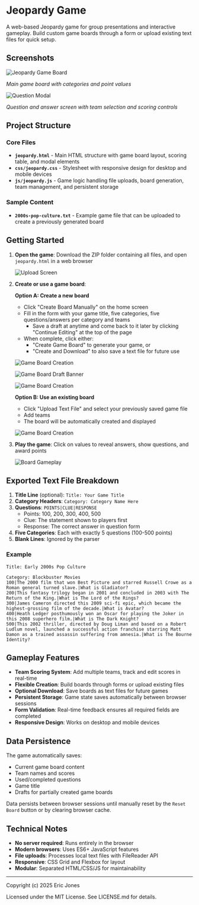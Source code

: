 # Jeopardy Game

A web-based Jeopardy game for group presentations and interactive gameplay. Build custom game boards through a form or upload existing text files for quick setup.

## Screenshots
![Jeopardy Game Board](screenshots/game-board-loaded.png)

*Main game board with categories and point values*

![Question Modal](screenshots/game-board-question-modal.png)

*Question and answer screen with team selection and scoring controls*

## Project Structure

### Core Files

- **`jeopardy.html`** - Main HTML structure with game board layout, scoring table, and modal elements
- **`css/jeopardy.css`** - Stylesheet with responsive design for desktop and mobile devices
- **`js/jeopardy.js`** - Game logic handling file uploads, board generation, team management, and persistent storage

### Sample Content

- **`2000s-pop-culture.txt`** - Example game file that can be uploaded to create a previously generated board

## Getting Started

1. **Open the game**: Download the ZIP folder containing all files, and open `jeopardy.html` in a web browser

    ![Upload Screen](screenshots/homepage.png)

2. **Create or use a game board**:
   
   **Option A: Create a new board**
   - Click "Create Board Manually" on the home screen
   - Fill in the form with your game title, five categories, five questions/answers per category and teams
     - Save a draft at anytime and come back to it later by clicking "Continue Editing" at the top of the page
   - When complete, click either:
     - "Create Game Board" to generate your game, or
     - "Create and Download" to also save a text file for future use

    ![Game Board Creation](screenshots/game-board-manual-creation-draft.png)

    ![Game Board Draft Banner](screenshots/game-board-manual-creation-draft-banner.png)
    
    ![Game Board Creation](screenshots/game-board-manual-creation-bottom.png)


   **Option B: Use an existing board**
   - Click "Upload Text File" and select your previously saved game file
   - Add teams
   - The board will be automatically created and displayed

   ![Game Board Creation](screenshots/game-board-upload.png)

   

3. **Play the game**: Click on values to reveal answers, show questions, and award points

    ![Board Gameplay](screenshots/game-board-gameplay.png)

## Exported Text File Breakdown

1. **Title Line** (optional): `Title: Your Game Title`
2. **Category Headers**: `Category: Category Name Here`
3. **Questions**: `POINTS|CLUE|RESPONSE`
   - Points: 100, 200, 300, 400, 500
   - Clue: The statement shown to players first
   - Response: The correct answer in question form
4. **Five Categories**: Each with exactly 5 questions (100-500 points)
5. **Blank Lines**: Ignored by the parser

### Example
```
Title: Early 2000s Pop Culture

Category: Blockbuster Movies
100|The 2000 film that won Best Picture and starred Russell Crowe as a Roman general turned slave.|What is Gladiator?
200|This fantasy trilogy began in 2001 and concluded in 2003 with The Return of the King.|What is The Lord of the Rings?
300|James Cameron directed this 2009 sci-fi epic, which became the highest-grossing film of the decade.|What is Avatar?
400|Heath Ledger posthumously won an Oscar for playing the Joker in this 2008 superhero film.|What is The Dark Knight?
500|This 2002 thriller, directed by Doug Liman and based on a Robert Ludlum novel, launched a successful action franchise starring Matt Damon as a trained assassin suffering from amnesia.|What is The Bourne Identity?
```

## Gameplay Features

- **Team Scoring System**: Add multiple teams, track and edit scores in real-time
- **Flexible Creation**: Build boards through forms or upload existing files
- **Optional Download**: Save boards as text files for future games
- **Persistent Storage**: Game state saves automatically between browser sessions
- **Form Validation**: Real-time feedback ensures all required fields are completed
- **Responsive Design**: Works on desktop and mobile devices

## Data Persistence

The game automatically saves:
- Current game board content
- Team names and scores  
- Used/completed questions
- Game title
- Drafts for partially created game boards

Data persists between browser sessions until manually reset by the `Reset Board` button or by clearing browser cache.


## Technical Notes

- **No server required**: Runs entirely in the browser
- **Modern browsers**: Uses ES6+ JavaScript features
- **File uploads**: Processes local text files with FileReader API
- **Responsive**: CSS Grid and Flexbox for layout
- **Modular**: Separated HTML/CSS/JS for maintainability

---

Copyright (c) 2025 Eric Jones

Licensed under the MIT License. See LICENSE.md for details.